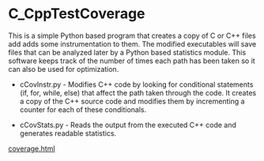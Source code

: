 # C_CppTestCoverage

This is a simple Python based program that creates a copy of C or C++ files
add adds some instrumentation to them. The modified executables will
save files that can be analyzed later by a Python based statistics module.
This software keeps track of the number of times each path has been taken
so it can also be used for optimization.

* cCovInstr.py - Modifies C++ code by looking for conditional statements
 (if, for, while, else) that affect the path taken through the code.
 It creates a copy of the C++ source code and modifies them by incrementing
 a counter for each of these conditionals.

* cCovStats.py - Reads the output from the executed C++ code and generates
 readable statistics.

[coverage.html](coverage.html)
